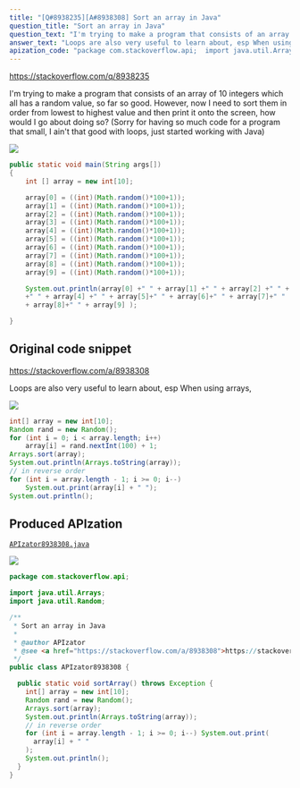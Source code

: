 ```yaml
---
title: "[Q#8938235][A#8938308] Sort an array in Java"
question_title: "Sort an array in Java"
question_text: "I'm trying to make a program that consists of an array of 10 integers which all has a random value, so far so good. However, now I need to sort them in order from lowest to highest value and then print it onto the screen, how would I go about doing so? (Sorry for having so much code for a program that small, I ain't that good with loops, just started working with Java)"
answer_text: "Loops are also very useful to learn about, esp When using arrays,"
apization_code: "package com.stackoverflow.api;  import java.util.Arrays; import java.util.Random;  /**  * Sort an array in Java  *  * @author APIzator  * @see <a href=\"https://stackoverflow.com/a/8938308\">https://stackoverflow.com/a/8938308</a>  */ public class APIzator8938308 {    public static void sortArray() throws Exception {     int[] array = new int[10];     Random rand = new Random();     Arrays.sort(array);     System.out.println(Arrays.toString(array));     // in reverse order     for (int i = array.length - 1; i >= 0; i--) System.out.print(       array[i] + \" \"     );     System.out.println();   } }"
---
```


https://stackoverflow.com/q/8938235

I&#x27;m trying to make a program that consists of an array of 10 integers which all has a random value, so far so good.
However, now I need to sort them in order from lowest to highest value and then print it onto the screen, how would I go about doing so?
(Sorry for having so much code for a program that small, I ain&#x27;t that good with loops, just started working with Java)


<div class="code-logo"><img src="/stackoverflow.png" /></div>

```java
public static void main(String args[])
{
    int [] array = new int[10];

    array[0] = ((int)(Math.random()*100+1));
    array[1] = ((int)(Math.random()*100+1));
    array[2] = ((int)(Math.random()*100+1));
    array[3] = ((int)(Math.random()*100+1));
    array[4] = ((int)(Math.random()*100+1));
    array[5] = ((int)(Math.random()*100+1));
    array[6] = ((int)(Math.random()*100+1));
    array[7] = ((int)(Math.random()*100+1));
    array[8] = ((int)(Math.random()*100+1));
    array[9] = ((int)(Math.random()*100+1));

    System.out.println(array[0] +" " + array[1] +" " + array[2] +" " + array[3]
    +" " + array[4] +" " + array[5]+" " + array[6]+" " + array[7]+" " 
    + array[8]+" " + array[9] );        

}
```


## Original code snippet

https://stackoverflow.com/a/8938308

Loops are also very useful to learn about, esp When using arrays,

<div class="code-logo"><img src="/stackoverflow.png" /></div>

```java
int[] array = new int[10];
Random rand = new Random();
for (int i = 0; i < array.length; i++)
    array[i] = rand.nextInt(100) + 1;
Arrays.sort(array);
System.out.println(Arrays.toString(array));
// in reverse order
for (int i = array.length - 1; i >= 0; i--)
    System.out.print(array[i] + " ");
System.out.println();
```

## Produced APIzation

[`APIzator8938308.java`](https://github.com/pasqualesalza/apization/raw/main/data/search/APIzator8938308.java)

<div class="code-logo"><img src="/apizator.png" /></div>

```java
package com.stackoverflow.api;

import java.util.Arrays;
import java.util.Random;

/**
 * Sort an array in Java
 *
 * @author APIzator
 * @see <a href="https://stackoverflow.com/a/8938308">https://stackoverflow.com/a/8938308</a>
 */
public class APIzator8938308 {

  public static void sortArray() throws Exception {
    int[] array = new int[10];
    Random rand = new Random();
    Arrays.sort(array);
    System.out.println(Arrays.toString(array));
    // in reverse order
    for (int i = array.length - 1; i >= 0; i--) System.out.print(
      array[i] + " "
    );
    System.out.println();
  }
}

```